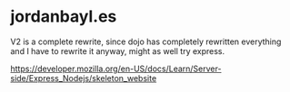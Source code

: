 # jordanbayl.es

V2 is a complete rewrite, since dojo has completely rewritten everything and I have to rewrite it anyway, might as well try express.

https://developer.mozilla.org/en-US/docs/Learn/Server-side/Express_Nodejs/skeleton_website
